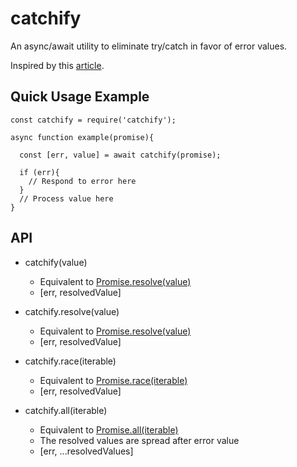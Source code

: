 # catchify
An async/await utility to eliminate try/catch in favor of error values.

Inspired by this [article][0].

## Quick Usage Example

```
const catchify = require('catchify');

async function example(promise){

  const [err, value] = await catchify(promise);
  
  if (err){
    // Respond to error here
  }
  // Process value here
}

```

## API

- catchify(value)
  - Equivalent to [Promise.resolve(value)][1]
  - \[err, resolvedValue]
  
- catchify.resolve(value)
  - Equivalent to [Promise.resolve(value)][1]
  - \[err, resolvedValue]

- catchify.race(iterable)
  - Equivalent to [Promise.race(iterable)][2]
  - \[err, resolvedValue]

- catchify.all(iterable)
  - Equivalent to [Promise.all(iterable)][3]
  - The resolved values are spread after error value
  - \[err, ...resolvedValues]
  
  
[0]: http://blog.grossman.io/how-to-write-async-await-without-try-catch-blocks-in-javascript/
[1]: https://developer.mozilla.org/en-US/docs/Web/JavaScript/Reference/Global_Objects/Promise/resolve
[2]: https://developer.mozilla.org/en-US/docs/Web/JavaScript/Reference/Global_Objects/Promise/race
[3]: https://developer.mozilla.org/en-US/docs/Web/JavaScript/Reference/Global_Objects/Promise/all
